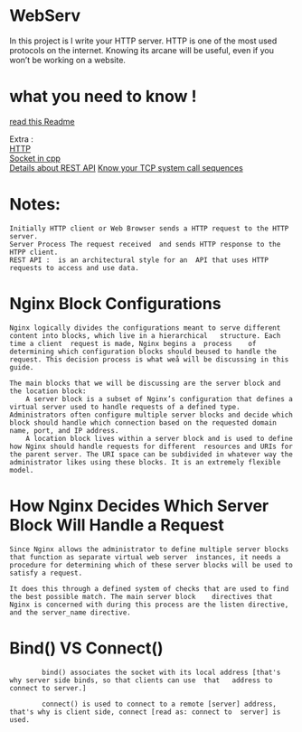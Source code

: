 # WebServ
In this project is I  write your HTTP server. HTTP is one of the most used protocols on the internet. Knowing its arcane will be useful, even if you won’t be working on a website.

# what you need to know !

<a href="https://github.com/Hamzaelkhatri/WebServe">read this Readme 
</a>


Extra : 
</br>
<a href="https://developer.mozilla.org/en-US/docs/Web/HTTP/Overview">HTTP</a><br>
<a href="https://www.geeksforgeeks.org/socket-programming-cc/">Socket in cpp </a><br>
<a href="https://searchapparchitecture.techtarget.com/definition/RESTful-API">Details about REST API</a>
<a href="https://developer.ibm.com/articles/au-tcpsystemcalls/#socket">Know your TCP system call sequences</a>



# Notes:
    Initially HTTP client or Web Browser sends a HTTP request to the HTTP server.
    Server Process The request received  and sends HTTP response to the HTPP client.
    REST API :  is an architectural style for an  API that uses HTTP requests to access and use data.

# Nginx Block Configurations

    Nginx logically divides the configurations meant to serve different content into blocks, which live in a hierarchical   structure. Each time a client  request is made, Nginx begins a  process    of determining which configuration blocks should beused to handle the request. This decision process is what weå will be discussing in this guide.

    The main blocks that we will be discussing are the server block and the location block:
        A server block is a subset of Nginx’s configuration that defines a virtual server used to handle requests of a defined type. Administrators often configure multiple server blocks and decide which block should handle which connection based on the requested domain name, port, and IP address.
        A location block lives within a server block and is used to define how Nginx should handle requests for different  resources and URIs for the parent server. The URI space can be subdivided in whatever way the administrator likes using these blocks. It is an extremely flexible model.

# How Nginx Decides Which Server Block Will Handle a Request

    Since Nginx allows the administrator to define multiple server blocks that function as separate virtual web server  instances, it needs a procedure for determining which of these server blocks will be used to satisfy a request.

    It does this through a defined system of checks that are used to find the best possible match. The main server block    directives that Nginx is concerned with during this process are the listen directive, and the server_name directive.


# Bind() VS Connect()

            bind() associates the socket with its local address [that's why server side binds, so that clients can use  that   address to connect to server.]
        
            connect() is used to connect to a remote [server] address, that's why is client side, connect [read as: connect to  server] is used.